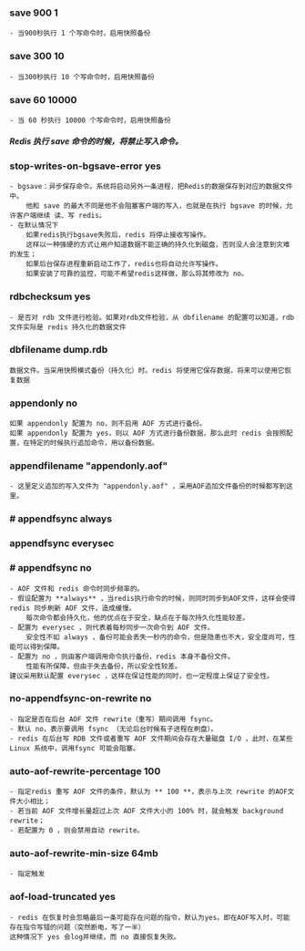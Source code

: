 ### save 900 1
    - 当900秒执行 1 个写命令时，启用快照备份
### save 300 10
    - 当300秒执行 10 个写命令时，启用快照备份
### save 60 10000
    - 当 60 秒执行 10000 个写命令时，启用快照备份
#####  Redis 执行 save 命令的时候，将禁止写入命令。
### stop-writes-on-bgsave-error yes
    - bgsave：异步保存命令。系统将启动另外一条进程，把Redis的数据保存到对应的数据文件中。
        他和 save 的最大不同是他不会阻塞客户端的写入，也就是在执行 bgsave 的时候，允许客户端继续 读、写 redis。
    - 在默认情况下
        如果redis执行bgsave失败后，redis 将停止接收写操作。
        这样以一种强硬的方式让用户知道数据不能正确的持久化到磁盘，否则没人会注意到灾难的发生；
        如果后台保存进程重新启动工作了，redis也将自动允许写操作。
        如果安装了可靠的监控，可能不希望redis这样做，那么将其修改为 no。
### rdbchecksum yes
    - 是否对 rdb 文件进行检验。如果对rdb文件检验，从 dbfilename 的配置可以知道，rdb 文件实际是 redis 持久化的数据文件
### dbfilename dump.rdb
    数据文件。当采用快照模式备份（持久化）时。redis 将使用它保存数据，将来可以使用它恢复数据
### appendonly no
    如果 appendonly 配置为 no，则不启用 AOF 方式进行备份。
    如果 appendonly 配置为 yes，则以 AOF 方式进行备份数据，那么此时 redis 会按照配置，在特定的时候执行追加命令，用以备份数据。
### appendfilename "appendonly.aof"
    - 这里定义追加的写入文件为 "appendonly.aof" ，采用AOF追加文件备份的时候都写到这里。
### # appendfsync always
### appendfsync everysec
### # appendfsync no
    - AOF 文件和 redis 命令时同步频率的。
    - 假设配置为 **always** ，当redis执行命令的时候，则同时同步到AOF文件，这样会使得 redis 同步刷新 AOF 文件，造成缓慢。
        每次命令都会持久化，他的优点在于安全，缺点在于每次持久化性能较差。
    - 配置为 everysec ，则代表着每秒同步一次命令到 AOF 文件。
        安全性不如 always ，备份可能会丢失一秒内的命令，但是隐患也不大，安全度尚可，性能可以得到保障。
    - 配置为 no ，则由客户端调用命令执行备份，redis 本身不备份文件。
        性能有所保障，但由于失去备份，所以安全性较差。
    建议采用默认配置 everysec ，这样在保证性能的同时，也一定程度上保证了安全性。
### no-appendfsync-on-rewrite no
    - 指定是否在后台 AOF 文件 rewrite（重写）期间调用 fsync。
    - 默认 no，表示要调用 fsync （无论后台时候有子进程在刷盘）。
    - redis 在后台写 RDB 文件或者重写 AOF 文件期间会存在大量磁盘 I/O ，此时，在某些 Linux 系统中，调用fsync 可能会阻塞。
### auto-aof-rewrite-percentage 100
    - 指定redis 重写 AOF 文件的条件，默认为 ** 100 **，表示与上次 rewrite 的AOF文件大小相比；
    - 若当前 AOF 文件增长量超过上次 AOF 文件大小的 100% 时，就会触发 background rewrite；
    - 若配置为 0 ，则会禁用自动 rewrite。
### auto-aof-rewrite-min-size 64mb
    - 指定触发
### aof-load-truncated yes
    - redis 在恢复时会忽略最后一条可能存在问题的指令，默认为yes。即在AOF写入时，可能存在指令写错的问题（突然断电，写了一半）
    这种情况下 yes 会log并继续，而 no 直接恢复失败。


















